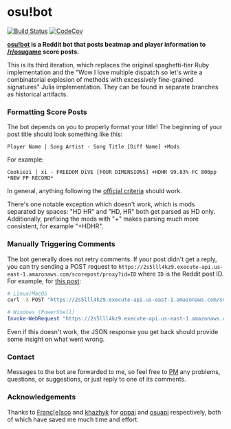 # osu!bot

[![Build Status](https://travis-ci.org/christopher-dG/osu-bot.svg?branch=master)](https://travis-ci.org/christopher-dG/osu-bot)
[![CodeCov](https://codecov.io/gh/christopher-dG/osu-bot/branch/master/graph/badge.svg)](https://codecov.io/gh/christopher-dG/osu-bot)

**[osu!bot](https://reddit.com/u/osu-bot) is a Reddit bot that posts beatmap and player information to [/r/osugame](https://reddit.com/r/osugame) score posts.**

This is its third iteration, which replaces the original spaghetti-tier Ruby implementation and the "Wow I love multiple dispatch so let's write a combinatorial explosion of methods with excessively fine-grained signatures" Julia implementation. They can be found in separate branches as historical artifacts.

### Formatting Score Posts

The bot depends on you to properly format your title! The beginning of your post title should look something like this:

```
Player Name | Song Artist - Song Title [Diff Name] +Mods
```

For example:

```
Cookiezi | xi - FREEDOM DiVE [FOUR DIMENSIONS] +HDHR 99.83% FC 800pp *NEW PP RECORD*
```

In general, anything following the [official criteria](https://reddit.com/r/osugame/wiki/scoreposting) should work.

There's one notable exception which doesn't work, which is mods separated by spaces: "HD HR" and "HD, HR" both get parsed as HD only.
Additionally, prefixing the mods with "+" makes parsing much more consistent, for example "+HDHR".

### Manually Triggering Comments

The bot generally does not retry comments.
If your post didn't get a reply, you can try sending a POST request to `https://2s5lll4kz9.execute-api.us-east-1.amazonaws.com/scorepost/proxy?id=ID` where `ID` is the Reddit post ID.
For example, for [this post](https://redd.it/53l422):

```sh
# Linux/MacOS
curl -X POST "https://2s5lll4kz9.execute-api.us-east-1.amazonaws.com/scorepost/proxy?id=53l422"
```

```Powershell
# Windows (PowerShell)
Invoke-WebRequest "https://2s5lll4kz9.execute-api.us-east-1.amazonaws.com/scorepost/proxy?id=53l422" -Method POST -UseBasicParsing
```

Even if this doesn't work, the JSON response you get back should provide some insight on what went wrong.

### Contact

Messages to the bot are forwarded to me, so feel free to [PM](https://www.reddit.com/message/compose?to=osu-bot&subject=Feedback) any problems, questions, or suggestions, or just reply to one of its comments.

### Acknowledgements

Thanks to [Franc[e]sco](https://github.com/Francesco149) and [khazhyk](https://github.com/khazhyk) for [oppai](https://github.com/Francesco149/oppai-ng) and [osuapi](https://github.com/khazhyk/osuapi) respectively, both of which have saved me much time and effort.
